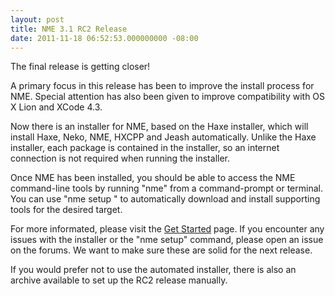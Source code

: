 ```yaml
---
layout: post
title: NME 3.1 RC2 Release
date: 2011-11-18 06:52:53.000000000 -08:00
---
```

The final release is getting closer!

A primary focus in this release has been to improve the install process for NME. Special attention has also been given to improve compatibility with OS X Lion and XCode 4.3.

Now there is an installer for NME, based on the Haxe installer, which will install Haxe, Neko, NME, HXCPP and Jeash automatically. Unlike the Haxe installer, each package is contained in the installer, so an internet connection is not required when running the installer.

Once NME has been installed, you should be able to access the NME command-line tools by running "nme" from a command-prompt or terminal. You can use "nme setup <target>" to automatically download and install supporting tools for the desired target.

For more informated, please visit the <a href="http://www.haxenme.org/developers/get-started" target="_blank">Get Started</a> page. If you encounter any issues with the installer or the "nme setup" command, please open an issue on the forums. We want to make sure these are solid for the next release.

If you would prefer not to use the automated installer, there is also an archive available to set up the RC2 release manually.
